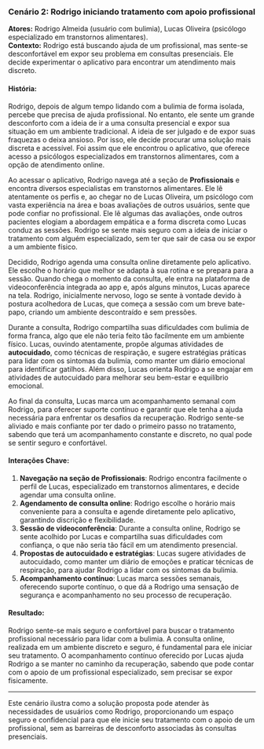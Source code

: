 
### Cenário 2: Rodrigo iniciando tratamento com apoio profissional

**Atores:** Rodrigo Almeida (usuário com bulimia), Lucas Oliveira (psicólogo especializado em transtornos alimentares).  
**Contexto:** Rodrigo está buscando ajuda de um profissional, mas sente-se desconfortável em expor seu problema em consultas presenciais. Ele decide experimentar o aplicativo para encontrar um atendimento mais discreto.  

#### História:

Rodrigo, depois de algum tempo lidando com a bulimia de forma isolada, percebe que precisa de ajuda profissional. No entanto, ele sente um grande desconforto com a ideia de ir a uma consulta presencial e expor sua situação em um ambiente tradicional. A ideia de ser julgado e de expor suas fraquezas o deixa ansioso. Por isso, ele decide procurar uma solução mais discreta e acessível. Foi assim que ele encontrou o aplicativo, que oferece acesso a psicólogos especializados em transtornos alimentares, com a opção de atendimento online.

Ao acessar o aplicativo, Rodrigo navega até a seção de **Profissionais** e encontra diversos especialistas em transtornos alimentares. Ele lê atentamente os perfis e, ao chegar no de Lucas Oliveira, um psicólogo com vasta experiência na área e boas avaliações de outros usuários, sente que pode confiar no profissional. Ele lê algumas das avaliações, onde outros pacientes elogiam a abordagem empática e a forma discreta como Lucas conduz as sessões. Rodrigo se sente mais seguro com a ideia de iniciar o tratamento com alguém especializado, sem ter que sair de casa ou se expor a um ambiente físico.

Decidido, Rodrigo agenda uma consulta online diretamente pelo aplicativo. Ele escolhe o horário que melhor se adapta à sua rotina e se prepara para a sessão. Quando chega o momento da consulta, ele entra na plataforma de videoconferência integrada ao app e, após alguns minutos, Lucas aparece na tela. Rodrigo, inicialmente nervoso, logo se sente à vontade devido à postura acolhedora de Lucas, que começa a sessão com um breve bate-papo, criando um ambiente descontraído e sem pressões.

Durante a consulta, Rodrigo compartilha suas dificuldades com bulimia de forma franca, algo que ele não teria feito tão facilmente em um ambiente físico. Lucas, ouvindo atentamente, propõe algumas atividades de **autocuidado**, como técnicas de respiração, e sugere estratégias práticas para lidar com os sintomas da bulimia, como manter um diário emocional para identificar gatilhos. Além disso, Lucas orienta Rodrigo a se engajar em atividades de autocuidado para melhorar seu bem-estar e equilíbrio emocional.

Ao final da consulta, Lucas marca um acompanhamento semanal com Rodrigo, para oferecer suporte contínuo e garantir que ele tenha a ajuda necessária para enfrentar os desafios da recuperação. Rodrigo sente-se aliviado e mais confiante por ter dado o primeiro passo no tratamento, sabendo que terá um acompanhamento constante e discreto, no qual pode se sentir seguro e confortável.

#### Interações Chave:
1. **Navegação na seção de Profissionais**: Rodrigo encontra facilmente o perfil de Lucas, especializado em transtornos alimentares, e decide agendar uma consulta online.
2. **Agendamento de consulta online**: Rodrigo escolhe o horário mais conveniente para a consulta e agende diretamente pelo aplicativo, garantindo discrição e flexibilidade.
3. **Sessão de videoconferência**: Durante a consulta online, Rodrigo se sente acolhido por Lucas e compartilha suas dificuldades com confiança, o que não seria tão fácil em um atendimento presencial.
4. **Propostas de autocuidado e estratégias**: Lucas sugere atividades de autocuidado, como manter um diário de emoções e praticar técnicas de respiração, para ajudar Rodrigo a lidar com os sintomas da bulimia.
5. **Acompanhamento contínuo**: Lucas marca sessões semanais, oferecendo suporte contínuo, o que dá a Rodrigo uma sensação de segurança e acompanhamento no seu processo de recuperação.

#### Resultado:
Rodrigo sente-se mais seguro e confortável para buscar o tratamento profissional necessário para lidar com a bulimia. A consulta online, realizada em um ambiente discreto e seguro, é fundamental para ele iniciar seu tratamento. O acompanhamento contínuo oferecido por Lucas ajuda Rodrigo a se manter no caminho da recuperação, sabendo que pode contar com o apoio de um profissional especializado, sem precisar se expor fisicamente.

---

Este cenário ilustra como a solução proposta pode atender às necessidades de usuários como Rodrigo, proporcionando um espaço seguro e confidencial para que ele inicie seu tratamento com o apoio de um profissional, sem as barreiras de desconforto associadas às consultas presenciais.
